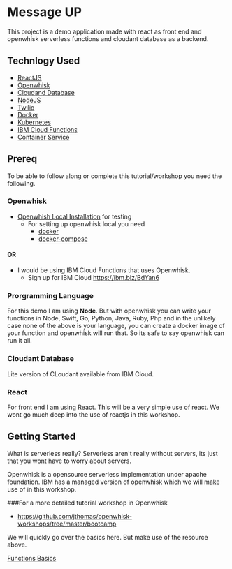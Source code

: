 # Message UP

This project is a demo application made with react as front end and openwhisk serverless functions and cloudant database as a backend.

## Technlogy Used
* [ReactJS](https://reactjs.org/)
* [Openwhisk](https://openwhisk.apache.org/)
* [Cloudand Database](https://www.ibm.com/cloud/cloudant)
* [NodeJS](https://nodejs.org/en/)
* [Twilio](https://www.twilio.com/)
* [Docker](https://www.docker.com/)
* [Kubernetes](https://kubernetes.io/)
* [IBM Cloud Functions](https://console.bluemix.net/openwhisk/)
* [Container Service](https://www.ibm.com/cloud/container-service)

## Prereq
To be able to follow along or complete this tutorial/workshop you need the following. 

### Openwhisk
* [Openwhish Local Installation](https://openwhisk.apache.org/documentation.html#openwhisk_deployment) for testing 
  * For setting up openwhisk local you need 
    * [docker](https://docs.docker.com/docker-for-mac/)
    * [docker-compose](https://docs.docker.com/docker-for-mac/)
#### OR 
* I would be using IBM Cloud Functions that uses Openwhisk.
  * Sign up for IBM Cloud https://ibm.biz/BdYan6 

### Prorgramming Language
For this demo I am using **Node**. But with openwhisk you can write your functions in Node, Swift, Go, Python, Java, Ruby, Php and in the unlikely case none of the above is your language, you can create a docker image of your function and openwhisk will run that. So its safe to say openwhisk can run it all. 

### Cloudant Database
Lite version of CLoudant available from IBM Cloud.

### React 
For front end I am using React. This will be a very simple use of react. We wont go much deep into the use of reactjs in this workshop.

## Getting Started
What is serverless really? 
Serverless aren't really without servers, its just that you wont have to worry about servers.

Openwhisk is a opensource serverless implementation under apache foundation. IBM has a managed version of openwhisk which we will make use of in this workshop. 

###For a more detailed tutorial workshop in Openwhisk
* https://github.com/jthomas/openwhisk-workshops/tree/master/bootcamp

We will quickly go over the basics here. But make use of the resource above.

[Functions Basics](./Basics.md)
